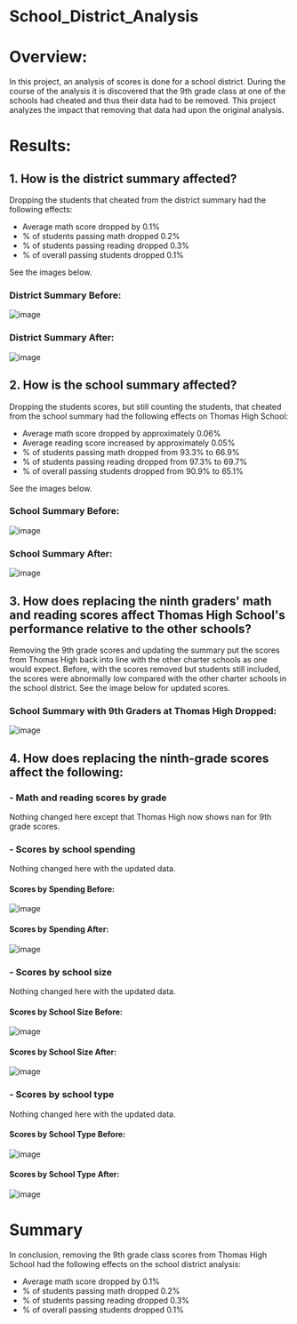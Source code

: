 # School_District_Analysis

# Overview:
In this project, an analysis of scores is done for a school district.  During the course of the analysis it is discovered that the 9th grade class at one of the schools had cheated and thus their data had to be removed.  This project analyzes the impact that removing that data had upon the original analysis.

# Results:
## 1. How is the district summary affected?
Dropping the students that cheated from the district summary had the following effects:
- Average math score dropped by 0.1%
- % of students passing math dropped 0.2%
- % of students passing reading dropped 0.3%
- % of overall passing students dropped 0.1%

See the images below.

### District Summary Before:
![image](Resources/district_summary_before.jpg?)

### District Summary After:
![image](Resources/district_summary_after.jpg?)

## 2. How is the school summary affected?
Dropping the students scores, but still counting the students, that cheated from the school summary had the following effects on Thomas High School:
- Average math score dropped by approximately 0.06%
- Average reading score increased by approximately 0.05%
- % of students passing math dropped from 93.3% to 66.9%
- % of students passing reading dropped from 97.3% to 69.7%
- % of overall passing students dropped from 90.9% to 65.1%

See the images below.

### School Summary Before:
![image](Resources/school_summary_before.jpg?)

### School Summary After:
![image](Resources/school_summary_after.jpg?)

## 3. How does replacing the ninth graders' math and reading scores affect Thomas High School's performance relative to the other schools?
Removing the 9th grade scores and updating the summary put the scores from Thomas High back into line with the other charter schools as one would expect.  Before, with the scores removed but students still included, the scores were abnormally low compared with the other charter schools in the school district.  See the image below for updated scores.

### School Summary with 9th Graders at Thomas High Dropped:
![image](Resources/school_summary_after_fixed.jpg?)

## 4. How does replacing the ninth-grade scores affect the following:
### - Math and reading scores by grade

Nothing changed here except that Thomas High now shows nan for 9th grade scores.

### - Scores by school spending

Nothing changed here with the updated data.

#### Scores by Spending Before:
![image](Resources/scores_by_spending_before.jpg?)

#### Scores by Spending After:
![image](Resources/scores_by_spending_after.jpg?)

### - Scores by school size

Nothing changed here with the updated data.

#### Scores by School Size Before:
![image](Resources/scores_by_size_before.jpg?)

#### Scores by School Size After:
![image](Resources/scores_by_size_after.jpg?)

### - Scores by school type

Nothing changed here with the updated data.

#### Scores by School Type Before:
![image](Resources/scores_by_type_before.jpg?)

#### Scores by School Type After:
![image](Resources/scores_by_type_after.jpg?)

# Summary
In conclusion, removing the 9th grade class scores from Thomas High School had the following effects on the school district analysis:
- Average math score dropped by 0.1%
- % of students passing math dropped 0.2%
- % of students passing reading dropped 0.3%
- % of overall passing students dropped 0.1%
